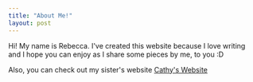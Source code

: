 ```yaml
---
title: "About Me!"
layout: post
---
```

Hi! My name is Rebecca. I've created this website because I love writing and I hope you can enjoy as I share some pieces by me, to you :D

Also, you can check out my sister's website [Cathy's Website](https://yswcyswc.github.io)
